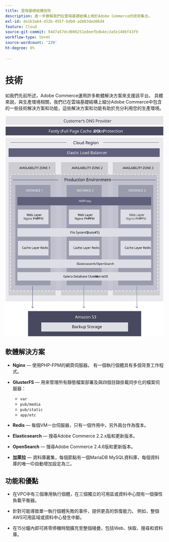 ```yaml
---
title: 雲端基礎結構技術
description: 進一步瞭解我們在雲端基礎結構上用於Adobe Commerce的技術集合。
exl-id: de1b3a64-d32b-455f-bdb0-ad883dedd6d4
feature: Cloud
source-git-commit: 94d7a57dcd006251e8eefbdb4ec3a5e140bf43f9
workflow-type: tm+mt
source-wordcount: '229'
ht-degree: 0%

---
```


# 技術

如我們先前所述，Adobe Commerce運用許多軟體解決方案來支援該平台。 具體來說，與生產環境相關，我們已在雲端基礎結構上細分Adobe Commerce中包含的一些技術解決方案和功能，這些解決方案和功能有助於充分利用您的生產環境。

![圖表顯示雲端基礎結構技術上的Adobe Commerce](../../../assets/playbooks/infrastructure-technology.svg)

## 軟體解決方案

- **Nginx** — 使用PHP-FPM的網頁伺服器。 有一個執行個體具有多個背景工作程式。

- **GlusterFS** — 用來管理所有靜態檔案部署及與四個目錄掛載同步化的檔案伺服器：
   - `var`
   - `pub/media`
   - `pub/static`
   - `app/etc`

- **Redis** — 每個VM一台伺服器，只有一個作用中，另外兩台作為復本。

- **Elasticsearch** — 搜尋Adobe Commerce 2.2.x版和更新版本。

- **OpenSearch** — 搜尋Adobe Commerce 2.4.6版和更新版本。

- **加萊拉** — 資料庫叢集，每個節點有一個MariaDB MySQL資料庫，每個資料庫的唯一ID自動增加設定為三。

## 功能和優點

- 在VPC中有三個專用執行個體，在三個獨立的可用區或資料中心間有一個彈性負載平衡器。

- 針對可能導致單一執行個體失敗的事件，提供更高的恢復能力。 例如，整個AWS可用區域或資料中心發生中斷。

- 在15分鐘內即可將零停機時間擴充至整個棧疊，包括Web、快取、搜尋和資料庫。
